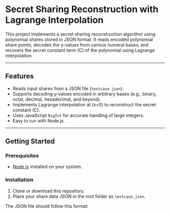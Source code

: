 # Secret Sharing Reconstruction with Lagrange Interpolation

This project implements a secret sharing reconstruction algorithm using polynomial shares stored in JSON format. It reads encoded polynomial share points, decodes the y-values from various numeral bases, and recovers the secret constant term \(C\) of the polynomial using Lagrange interpolation.

---

## Features

- Reads input shares from a JSON file (`testcase.json`).
- Supports decoding y-values encoded in arbitrary bases (e.g., binary, octal, decimal, hexadecimal, and beyond).
- Implements Lagrange interpolation at \(x=0\) to reconstruct the secret constant \(C\).
- Uses JavaScript `BigInt` for accurate handling of large integers.
- Easy to run with Node.js.

---

## Getting Started

### Prerequisites

- [Node.js](https://nodejs.org/) installed on your system.

### Installation

1. Clone or download this repository.
2. Place your share data JSON in the root folder as `testcase.json`.

The JSON file should follow this format:

